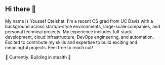 ## Hi there 👋
My name is Youssef Qteishat. I'm a recent CS grad from UC Davis with a background across startup-style environments, large-scale companies, and personal technical projects. My experience includes full-stack development, cloud infrastructure, DevOps engineering, and automation. Excited to contribute my skills and expertise to build exciting and meaningful projects. Feel free to reach out!

🔭 Currently: Building in stealth 🥷

<!--
- 🌱 I’m currently learning:
- 👯 I’m looking to collaborate on ...
- 🤔 I’m looking for help with ...
- 💬 Ask me about ...
- 📫 How to reach me: ...
- 😄 Pronouns: ...
- ⚡ Fun fact: ...
-->
